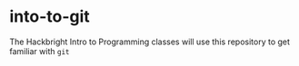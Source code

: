 # into-to-git

The Hackbright Intro to Programming classes will use this repository to get familiar with `git`

